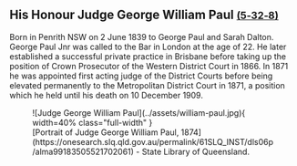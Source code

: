 ## His Honour Judge George William Paul <small>[(5‑32‑8)](https://brisbane.discovereverafter.com/profile/31688737 "Go to Memorial Information" )</small>

Born in Penrith NSW on 2 June 1839 to George Paul and Sarah Dalton. George Paul Jnr was called to the Bar in London at the age of 22. He later established a successful private practice in Brisbane before taking up the position of Crown Prosecutor of the Western District Court in 1866. In 1871 he was appointed first acting judge of the District Courts before being elevated permanently to the Metropolitan District Court in 1871, a position which he held until his death on 10 December 1909.


<figure markdown>
  ![Judge George William Paul](../assets/william-paul.jpg){ width=40% class="full-width" }
  <figcaption markdown>[Portrait of Judge George William Paul, 1874](https://onesearch.slq.qld.gov.au/permalink/61SLQ_INST/dls06p/alma99183505521702061) - State Library of Queensland.</figcaption>
</figure>

<!--
WRONG? Reconcile with george-william-paul.md
-->